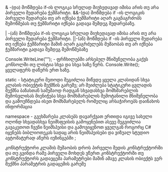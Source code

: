 & -(და) მოწმდება if-ის ლოგიკა სრულად მიუხედავად იმისა არის თუ არა  პირველი შედარება ჭეშმარიტი.
&&-(და) მოწმდება if -ის ლოგიკის პირველი შედარება თუ არ იქნება ჭეშმარიტი აღარ გაგნაგრძობს შემოწმებას თუ ჭეშმარიტი იქნება გადავა შემდეგ შედარებაზე.

| -(ან) მოწმდება if-ის ლოგიკა სრულად მიუხედავად იმისა არის თუ არა  პირველი შედარება ჭეშმარიტი.
||-(ან) მოწმდება if -ის  პირველი შედარება თუ იქნება ჭეშმარიტი მაშინ აღარ გაგრძელებს მუშაობას თუ არ იქნება ჭეშმარიტი გადავა შემდეგ შემოწმებაზე 

  Console.WriteLine(""); - ფრჩხილებში არსებულ მნიშვნელობა გაქვს კონსოლში თუ ლისტია სხვა და სხვა  ხაზე წერს.
  Console.Write(); ყველაფერს დაწერს ერთ ხაზე.

  static  - სტატიკური მეთოდი შეგიძლია მიწვდე ყველა კლასიდან სხვა კლასის ობიექტის შექმნის გარეშე;
  არ შეიძლება სტატიკური ცვლადის შექმნა ბაზასთან სამუშაოდ რადგან სხვადასხვა მომხმარებლის შემოსვლისას მიენიჭება სხვა მომხმარებლის შემოტანილი მნიშვნელობა და გამოუჩნდება ისეთ მომხმარებელს რომელიც არსაჭიროებს დაინახოს ინფორმაცია

  namespace - გვეხმარება კლასებს დავარქვათ ერთიდა იგივე სახელი ოღონდ სხვადასხვა ნეიმსფეისის გამოყენებით ასევე შეგვიძლია გავაკეთოთ ჩვენი ნეიმსპეისი და გამოვიყენოთ ყველგან როგორც C# იყენებს  ბიბლიოთეკას სადაც არის ნეიმსპეისები და ვიზუალ სტუდიო ავტომატურად აწერს იუზინგებში ;

 კონსტრუქტორი კლაშის მუშაობის დროს პირველი შედის კონსტრუქტორში და თუ გვინდა რამე პირველი მოხდეს ვწერთ კონსტრუქტორში თუ კონსტრუქტორს გადაეცემა პარამეტრები მაშინ ამავე კლასის ობიექტს ვერ შექმნი პარამეტრის გადაცემის გარეშე